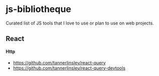 # js-bibliotheque

Curated list of JS tools that I love to use or plan to use on web projects.

## React
#### Http
- https://github.com/tannerlinsley/react-query
- https://github.com/tannerlinsley/react-query-devtools
